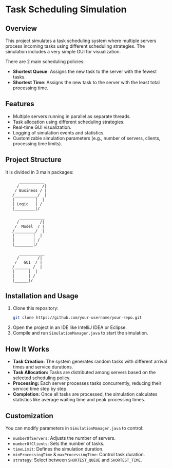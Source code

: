 # **Task Scheduling Simulation**

## **Overview**
This project simulates a task scheduling system where multiple servers process incoming tasks using different scheduling strategies. 
The simulation includes a very simple GUI for visualization.

There are 2 main scheduling policies:

- **Shortest Queue**: Assigns the new task to the server with the fewest tasks.
- **Shortest Time**: Assigns the new task to the server with the least total processing time.

## **Features**
- Multiple servers running in parallel as separate threads.
- Task allocation using different scheduling strategies.
- Real-time GUI visualization.
- Logging of simulation events and statistics.
- Customizable simulation parameters (e.g., number of servers, clients, processing time limits).

## **Project Structure**
It is divided in 3 main packages:
```
      ___________
     /          /|
    / Business / |
   /__________/  |
   |         |  |
   | Logic   | /
   |_________|/

      ___________
     /         /|
    /  Model  / |
   /_________/  |
   |        |  |
   |        | /
   |________|/

      ___________
     /        /|
    /   GUI  / |
   /_______ /  |
   |      |  |
   |      | /
   |______|/

```

## **Installation and Usage**
1. Clone this repository:
   ```sh
   git clone https://github.com/your-username/your-repo.git
   ```
2. Open the project in an IDE like IntelliJ IDEA or Eclipse.
3. Compile and run `SimulationManager.java` to start the simulation.

## **How It Works**
- **Task Creation:** The system generates random tasks with different arrival times and service durations.
- **Task Allocation:** Tasks are distributed among servers based on the selected scheduling policy.
- **Processing:** Each server processes tasks concurrently, reducing their service time step by step.
- **Completion:** Once all tasks are processed, the simulation calculates statistics like average waiting time and peak processing times.

## **Customization**
You can modify parameters in `SimulationManager.java` to control:
- `numberOfServers`: Adjusts the number of servers.
- `numberOfClients`: Sets the number of tasks.
- `timeLimit`: Defines the simulation duration.
- `minProcessingTime` & `maxProcessingTime`: Control task duration.
- `strategy`: Select between `SHORTEST_QUEUE` and `SHORTEST_TIME`.
